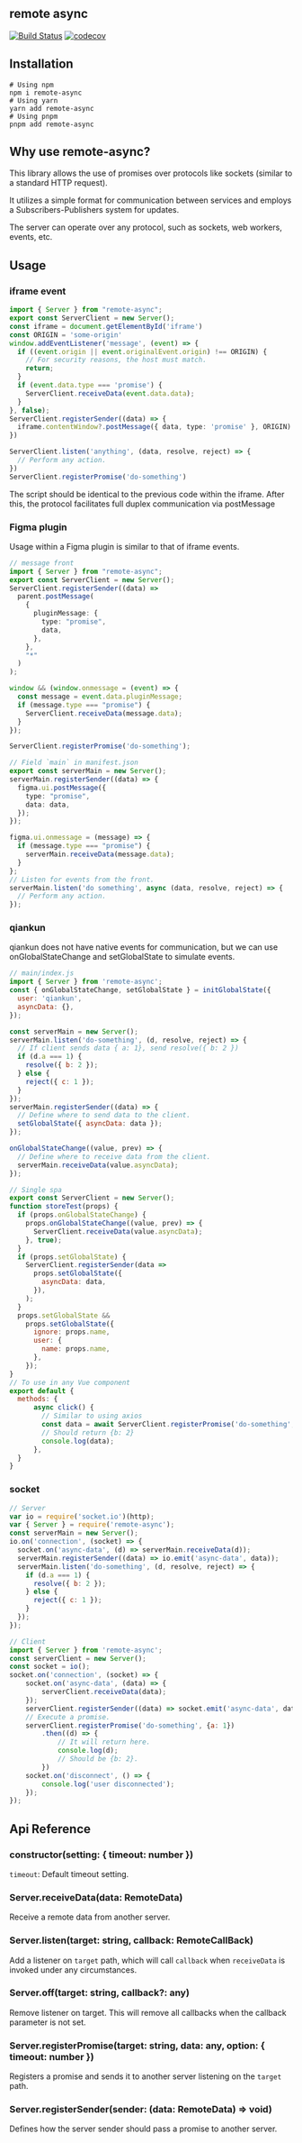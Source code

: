 ## remote async

[![Build Status](https://github.com/iceprosurface/remote-async/actions/workflows/merge.yml/badge.svg)](https://github.com/iceprosurface/remote-async/actions/workflows/merge.yml) [![codecov](https://codecov.io/gh/iceprosurface/remote-async/branch/master/graph/badge.svg)](https://codecov.io/gh/iceprosurface/remote-async)

## Installation

```
# Using npm
npm i remote-async
# Using yarn
yarn add remote-async
# Using pnpm
pnpm add remote-async
```

## Why use remote-async?

This library allows the use of promises over protocols like sockets (similar to a standard HTTP request).

It utilizes a simple format for communication between services and employs a Subscribers-Publishers system for updates.

The server can operate over any protocol, such as sockets, web workers, events, etc.


## Usage

### iframe event


```ts
import { Server } from "remote-async";
export const ServerClient = new Server();
const iframe = document.getElementById('iframe')
const ORIGIN = 'some-origin'
window.addEventListener('message', (event) => {
  if ((event.origin || event.originalEvent.origin) !== ORIGIN) {
    // For security reasons, the host must match.
    return;
  }
  if (event.data.type === 'promise') {
    ServerClient.receiveData(event.data.data);
  }
}, false);
ServerClient.registerSender((data) => {
  iframe.contentWindow?.postMessage({ data, type: 'promise' }, ORIGIN)
})

ServerClient.listen('anything', (data, resolve, reject) => {
  // Perform any action.
})
ServerClient.registerPromise('do-something')
```

The script should be identical to the previous code within the iframe. After this, the protocol facilitates full duplex communication via postMessage

### Figma plugin

Usage within a Figma plugin is similar to that of iframe events.

```ts
// message front
import { Server } from "remote-async";
export const ServerClient = new Server();
ServerClient.registerSender((data) =>
  parent.postMessage(
    {
      pluginMessage: {
        type: "promise",
        data,
      },
    },
    "*"
  )
);

window && (window.onmessage = (event) => {
  const message = event.data.pluginMessage;
  if (message.type === "promise") {
    ServerClient.receiveData(message.data);
  }
});

ServerClient.registerPromise('do-something');
```

```ts
// Field `main` in manifest.json 
export const serverMain = new Server();
serverMain.registerSender((data) => {
  figma.ui.postMessage({
    type: "promise",
    data: data,
  });
});

figma.ui.onmessage = (message) => {
  if (message.type === "promise") {
    serverMain.receiveData(message.data);
  }
};
// Listen for events from the front.
serverMain.listen('do something', async (data, resolve, reject) => {
  // Perform any action.
});
```

### qiankun

qiankun does not have native events for communication, but we can use onGlobalStateChange and setGlobalState to simulate events.

```javascript
// main/index.js
import { Server } from 'remote-async';
const { onGlobalStateChange, setGlobalState } = initGlobalState({
  user: 'qiankun',
  asyncData: {},
});

const serverMain = new Server();
serverMain.listen('do-something', (d, resolve, reject) => {
  // If client sends data { a: 1}, send resolve({ b: 2 })
  if (d.a === 1) {
    resolve({ b: 2 });
  } else {
    reject({ c: 1 });
  }
});
serverMain.registerSender((data) => {
  // Define where to send data to the client.
  setGlobalState({ asyncData: data });
});

onGlobalStateChange((value, prev) => {
  // Define where to receive data from the client.
  serverMain.receiveData(value.asyncData);
});
```

```javascript
// Single spa
export const ServerClient = new Server();
function storeTest(props) {
  if (props.onGlobalStateChange) {
    props.onGlobalStateChange((value, prev) => {
      ServerClient.receiveData(value.asyncData);
    }, true);
  }
  if (props.setGlobalState) {
    ServerClient.registerSender(data =>
      props.setGlobalState({
        asyncData: data,
      }),
    );
  }
  props.setGlobalState &&
    props.setGlobalState({
      ignore: props.name,
      user: {
        name: props.name,
      },
    });
}
// To use in any Vue component
export default {
  methods: {
      async click() {
        // Similar to using axios
        const data = await ServerClient.registerPromise('do-something', { a: 1 });
        // Should return {b: 2}
        console.log(data);
      },
  }
}

```
### socket

```javascript
// Server
var io = require('socket.io')(http);
var { Server } = require('remote-async');
const serverMain = new Server();
io.on('connection', (socket) => {
  socket.on('async-data', (d) => serverMain.receiveData(d));
  serverMain.registerSender((data) => io.emit('async-data', data));
  serverMain.listen('do-something', (d, resolve, reject) => {
    if (d.a === 1) {
      resolve({ b: 2 });
    } else {
      reject({ c: 1 });
    }
  });
});
```

```javascript
// Client
import { Server } from 'remote-async';
const serverClient = new Server();
const socket = io();
socket.on('connection', (socket) => {
    socket.on('async-data', (data) => {
        serverClient.receiveData(data);
    });
    serverClient.registerSender((data) => socket.emit('async-data', data));
    // Execute a promise.
    serverClient.registerPromise('do-something', {a: 1})
        .then((d) => {
            // It will return here.
            console.log(d);
            // Should be {b: 2}.
        })
    socket.on('disconnect', () => {
        console.log('user disconnected');
    });
});
```


## Api Reference

### constructor(setting: { timeout: number })

`timeout`: Default timeout setting.

### Server.receiveData(data: RemoteData)

Receive a remote data from another server.


### Server.listen(target: string, callback: RemoteCallBack)

Add a listener on `target` path, which will call `callback` when `receiveData` is invoked under any circumstances.

### Server.off(target: string, callback?: any)

Remove listener on target. This will remove all callbacks when the callback parameter is not set.

### Server.registerPromise(target: string, data: any, option: { timeout: number })

Registers a promise and sends it to another server listening on the `target` path.


### Server.registerSender(sender: (data: RemoteData) => void)

Defines how the server sender should pass a promise to another server.

